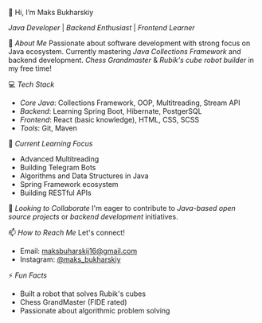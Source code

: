 👋 Hi, I’m Maks Bukharskiy

*Java Developer* | *Backend Enthusiast* | *Frontend Learner*

🚀 *About Me*
Passionate about software development with strong focus on Java ecosystem.
Currently mastering *Java Collections Framework* and backend development.
*Chess Grandmaster* & *Rubik's cube robot builder* in my free time!

💻 *Tech Stack*

* *Core Java*: Collections Framework, OOP, Multitreading, Stream API
* *Backend*: Learning Spring Boot, Hibernate, PostgerSQL
* *Frontend*: React (basic knowledge), HTML, CSS, SCSS
* *Tools*: Git, Maven

🌱 *Current Learning Focus*

* Advanced Multitreading
* Building Telegram Bots
* Algorithms and Data Structures in Java
* Spring Framework ecosystem
* Building RESTful APIs

💞️ *Looking to Collaborate*
I'm eager to contribute to *Java-based open source projects* or *backend development* initiatives.

📫 *How to Reach Me*
Let's connect!

* Email: maksbuharskij16@gmail.com
* Instagram: [@maks_bukharskiy](https://www.instagram.com/maks_bukharskiy/)

⚡ *Fun Facts*

* Built a robot that solves Rubik's cubes
* Chess GrandMaster (FIDE rated)
* Passionate about algorithmic problem solving

